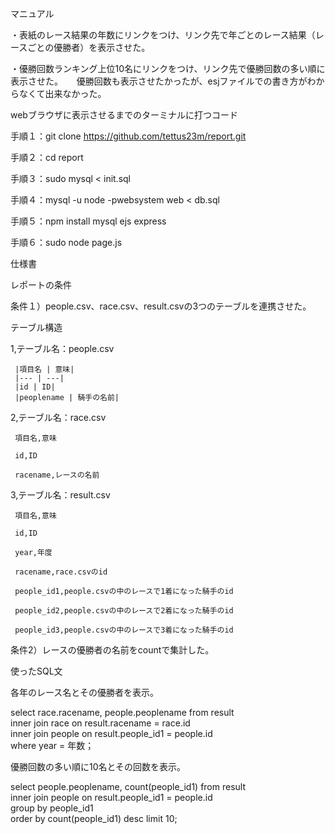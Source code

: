マニュアル

  ・表紙のレース結果の年数にリンクをつけ、リンク先で年ごとのレース結果（レースごとの優勝者）を表示させた。

  ・優勝回数ランキング上位10名にリンクをつけ、リンク先で優勝回数の多い順に表示させた。
　  優勝回数も表示させたかったが、esjファイルでの書き方がわからなくて出来なかった。

webブラウザに表示させるまでのターミナルに打つコード

手順１：git clone https://github.com/tettus23m/report.git

手順２：cd report

手順３：sudo mysql < init.sql

手順４：mysql -u node -pwebsystem web < db.sql

手順５：npm install mysql ejs express

手順６：sudo node page.js


仕様書

   レポートの条件
 
   条件１）people.csv、race.csv、result.csvの3つのテーブルを連携させた。
   
   テーブル構造
   
   1,テーブル名：people.csv

     |項目名 | 意味|
     |--- | ---|
     |id | ID|
     |peoplename | 騎手の名前|
     
     
   2,テーブル名：race.csv
   
     項目名,意味

     id,ID
     
     racename,レースの名前
     
     
   3,テーブル名：result.csv
   
     項目名,意味

     id,ID
     
     year,年度
     
     racename,race.csvのid
     
     people_id1,people.csvの中のレースで1着になった騎手のid
     
     people_id2,people.csvの中のレースで2着になった騎手のid
     
     people_id3,people.csvの中のレースで3着になった騎手のid
     
     
     
 
   条件2）レースの優勝者の名前をcountで集計した。
 
   使ったSQL文
 
   各年のレース名とその優勝者を表示。
 
   select race.racename, people.peoplename from result \
                     inner join race on result.racename = race.id \
                     inner join people on result.people_id1 = people.id \
                     where year = 年数；
                     
   優勝回数の多い順に10名とその回数を表示。

   select people.peoplename, count(people_id1) from result \
                     inner join people on result.people_id1 = people.id \
                     group by people_id1 \
                     order by count(people_id1) desc limit 10;
